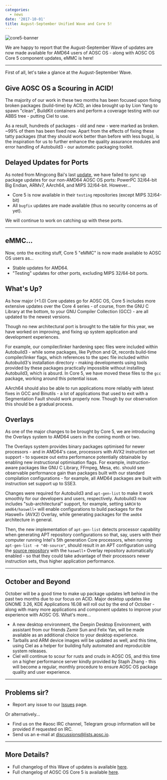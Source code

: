 ```yaml
---
categories:
  - news
date: '2017-10-01'
title: August-September Unified Wave and Core 5!
---
```



![core5-banner](/assets/i/news/core5-banner.jpg)

We are happy to report that the August-September Wave of updates are now made available for AMD64 users of AOSC OS - along with AOSC OS Core 5 component updates, eMMC is here!

--------

First of all, let's take a glance at the August-September Wave.

## Give AOSC OS a Scouring in ACID!

The majority of our work in these two months has been focused upon fixing broken packages (build-time) by ACID, an idea brought up by Lion Yang to spawn "clean", BuildKit containers and perform a coverage testing with our ABBS tree - putting Ciel to use.

As a result, hundreds of packages - old and new - were marked as broken. ~99% of them has been fixed now. Apart from the effects of fixing these tatty packages (that they should work better than before with less bugs), is the inspiration for us to further enhance the quality assurance modules and error handling of Autobuild3 - our automatic packaging toolkit.

## Delayed Updates for Ports

As noted from Mingcong Bai's last [update](https://aosc.io/news/2839-goings-on-a-quick-mid-september-update), we have failed to sync up package updates for our non-AMD64 AOSC OS ports: PowerPC 32/64-bit Big Endian, ARMv7, AArch64, and MIPS 32/64-bit. However...

- Core 5 is now available in their `testing` repositories (except MIPS 32/64-bit)
- All `bugfix` updates are made available (thus no security concerns as of yet).

We will continue to work on catching up with these ports.

--------

## eMMC...

Now, onto the exciting stuff, Core 5 "eMMC" is now made available to AOSC OS users as...

- Stable updates for AMD64.
- "Testing" updates for other ports, excluding MIPS 32/64-bit ports.

## What's Up?

As how major (+1.0) Core updates go for AOSC OS, Core 5 includes more extensive updates over the Core 4 series - of course, from the GNU C Library at the bottom, to your GNU Compiler Collection (GCC) - are all updated to the newest versions.

Though no new architectural port is brought to the table for this year, we have worked on improving, and fixing up system application and development experiences.

For example, our compiler/linker hardening spec files were included within Autobuild3 - while some packages, like Python and Qt, records build-time compiler/linker flags, which references to the spec file included within Autobuild3's installation directory - making developments using tools provided by these packages practically impossible without installing Autobuild3, which is absurd. In Core 5, we have moved these files to the `gcc` package, working around this potential issue.

AArch64 should also be able to run applications more reliably with latest fixes in GCC and Binutils - a lot of applications that used to exit with a Segmentation Fault should work properly now. Though by our observation this should be a gradual process.

## Overlays

As one of the major changes to be brought by Core 5, we are introducing the Overlays system to AMD64 users in the coming month or two.

The Overlays system provides binary packages optimised for newer processors - and in AMD64's case, processors with AVX2 instruction set support - to squeeze out extra performance potentially obtainable by enabling new instructional optimisation flags. For example, instruction-aware packages like GNU C Library, FFmpeg, Mesa, etc. should see observable performance gain than packages built with our standard compilation configurations - for example, all AMD64 packages are built with instruction set support up to SSE3.

Changes were required for Autobuild3 and `apt-gen-list` to make it work smoothly for our developers and users, respectively. Autobuild3 now includes "sub-architectural" support, for example, setting `$ARCH` to `amd64/haswell+` will enable configurations to build packages for the Haswell+ (AVX2) Overlay, while generating packages for the `amd64` architecture in general.

Then, the new implementation of `apt-gen-list` detects processor capability when generating APT repository configurations so that, say, users with their computer running Intel's 5th generation Core processors, when running `apt-gen-list -e "40-source"`, should result in an APT configuration using the [source repository](https://repo.aosc.io/) with the `haswell+` Overlay repository automatically enabled - so that they could take advantage of their processors newer instruction sets, thus higher application performance.

--------

## October and Beyond

October will be a good time to make up package updates left behind in the past two months due to our focus on ACID. Major desktop updates like GNOME 3.26, KDE Applications 16.08 will roll out by the end of October - along with many more applications and component updates to improve your experience with AOSC OS. What's more...

- A new desktop environment, the Deepin Desktop Environment, with assistant from our friends Zamir Sun and Felix Yan, will be made available as an additional choice to your desktop experience.
- Tarballs and ARM device images will be updated as well, and this time, using Ciel as a helper for building fully automated and reproducible system releases.
- Ciel will continue to scour for rusts and cruds in AOSC OS, and this time on a higher performance server kindly provided by Staph Zhang - this will become a regular, monthly procedure to ensure AOSC OS package quality and user experience.

-------

## Problems sir?

- Report any issue to our [Issues](https://github.com/AOSC-Dev/aosc-os-abbs/issues) page.

Or alternatively…

- Find us on the #aosc IRC channel, Telegram group information will be provided if requested on IRC.
- Send us an e-mail at [discussions@lists.aosc.io](mailto:discussions@lists.aosc.io).

--------

## More Details?

- Full changelog of this Wave of updates is available [here](https://github.com/AOSC-Dev/aosc-os/blob/master/changelogs/201708-201709-changelog.md).
- Full changelog of AOSC OS Core 5 is available [here](https://github.com/AOSC-Dev/aosc-os-core/releases/tag/v5.0.0%2B4).